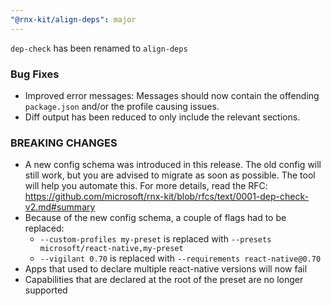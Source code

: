 ```yaml
---
"@rnx-kit/align-deps": major
---
```


`dep-check` has been renamed to `align-deps`

### Bug Fixes

- Improved error messages: Messages should now contain the offending `package.json` and/or the profile causing issues.
- Diff output has been reduced to only include the relevant sections.

### BREAKING CHANGES

- A new config schema was introduced in this release. The old config will still work, but you are advised to migrate as soon as possible. The tool will help you automate this. For more details, read the RFC: https://github.com/microsoft/rnx-kit/blob/rfcs/text/0001-dep-check-v2.md#summary
- Because of the new config schema, a couple of flags had to be replaced:
  - `--custom-profiles my-preset` is replaced with `--presets microsoft/react-native,my-preset`
  - `--vigilant 0.70` is replaced with `--requirements react-native@0.70`
- Apps that used to declare multiple react-native versions will now fail
- Capabilities that are declared at the root of the preset are no longer supported
